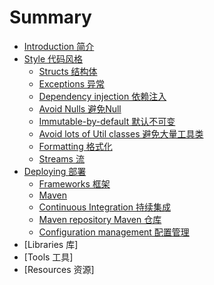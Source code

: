 # Summary

* [Introduction 简介](README.md)
* [Style 代码风格](Style/Style.md)
   * [Structs 结构体](Style/Structs.md)
   * [Exceptions 异常](Style/Exceptions.md)
   * [Dependency injection 依赖注入](Style/Dependency_injection.md)
   * [Avoid Nulls 避免Null](Style/Avoid_Nulls.md)
   * [Immutable-by-default 默认不可变](Style/Immutable-by-default.md)
   * [Avoid lots of Util classes 避免大量工具类](Style/Avoid_lots_of_Util_classes.md)
   * [Formatting 格式化](Style/Formatting.md)
   * [Streams 流](Style/Streams.md)
* [Deploying 部署](Deploying/Deploying.md)
    * [Frameworks 框架](Deploying/Frameworks.md) 
    * [Maven](Deploying/Maven.md) 
    * [Continuous Integration 持续集成](Deploying/Continuous_Integration.md)
    * [Maven repository Maven 仓库](Deploying/Maven_repository.md)
    * [Configuration management 配置管理](Deploying/Configuration_management.md)
* [Libraries 库]
* [Tools 工具]
* [Resources 资源]

